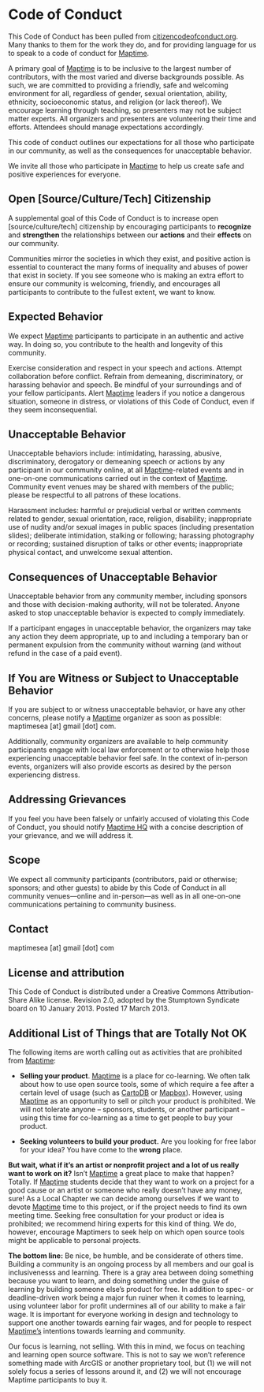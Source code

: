# Code of Conduct

This Code of Conduct has been pulled from [citizencodeofconduct.org](http://citizencodeofconduct.org/). Many thanks to them for the work they do, and for providing language for us to speak to a code of conduct for [Maptime](http://maptimesea.github.io/).

A primary goal of [Maptime](http://maptimesea.github.io/) is to be inclusive to the largest number of contributors, with the most varied and diverse backgrounds possible. As such, we are committed to providing a friendly, safe and welcoming environment for all, regardless of gender, sexual orientation, ability, ethnicity, socioeconomic status, and religion (or lack thereof). We encourage learning through teaching, so presenters may not be subject matter experts. All organizers and presenters are volunteering their time and efforts. Attendees should manage expectations accordingly.

This code of conduct outlines our expectations for all those who participate in our community, as well as the consequences for unacceptable behavior.

We invite all those who participate in [Maptime](http://maptimesea.github.io/) to help us create safe and positive experiences for everyone.

## Open [Source/Culture/Tech] Citizenship

A supplemental goal of this Code of Conduct is to increase open [source/culture/tech] citizenship by encouraging participants to **recognize** and **strengthen** the relationships between our **actions** and their **effects** on our community.

Communities mirror the societies in which they exist, and positive action is essential to counteract the many forms of inequality and abuses of power that exist in society. If you see someone who is making an extra effort to ensure our community is welcoming, friendly, and encourages all participants to contribute to the fullest extent, we want to know.

## Expected Behavior

We expect [Maptime](http://maptimesea.github.io/) participants to participate in an authentic and active way. In doing so, you contribute to the health and longevity of this community.

Exercise consideration and respect in your speech and actions.
Attempt collaboration before conflict.
Refrain from demeaning, discriminatory, or harassing behavior and speech.
Be mindful of your surroundings and of your fellow participants.
Alert [Maptime](http://maptimesea.github.io/) leaders if you notice a dangerous situation, someone in distress, or violations of this Code of Conduct, even if they seem inconsequential.

## Unacceptable Behavior

Unacceptable behaviors include: intimidating, harassing, abusive, discriminatory, derogatory or demeaning speech or actions by any participant in our community online, at all [Maptime](http://maptimesea.github.io/)-related events and in one-on-one communications carried out in the context of [Maptime](http://maptimesea.github.io/). Community event venues may be shared with members of the public; please be respectful to all patrons of these locations.

Harassment includes: harmful or prejudicial verbal or written comments related to gender, sexual orientation, race, religion, disability; inappropriate use of nudity and/or sexual images in public spaces (including presentation slides); deliberate intimidation, stalking or following; harassing photography or recording; sustained disruption of talks or other events; inappropriate physical contact, and unwelcome sexual attention.

## Consequences of Unacceptable Behavior

Unacceptable behavior from any community member, including sponsors and those with decision-making authority, will not be tolerated. Anyone asked to stop unacceptable behavior is expected to comply immediately.

If a participant engages in unacceptable behavior, the organizers may take any action they deem appropriate, up to and including a temporary ban or permanent expulsion from the community without warning (and without refund in the case of a paid event).

## If You are Witness or Subject to Unacceptable Behavior

If you are subject to or witness unacceptable behavior, or have any other concerns, please notify a [Maptime](http://maptimesea.github.io/) organizer as soon as possible: maptimesea [at] gmail [dot] com.

Additionally, community organizers are available to help community participants engage with local law enforcement or to otherwise help those experiencing unacceptable behavior feel safe. In the context of in-person events, organizers will also provide escorts as desired by the person experiencing distress.

## Addressing Grievances

If you feel you have been falsely or unfairly accused of violating this Code of Conduct, you should notify [Maptime HQ](http://maptime.io) with a concise description of your grievance, and we will address it.

## Scope

We expect all community participants (contributors, paid or otherwise; sponsors; and other guests) to abide by this Code of Conduct in all community venues—online and in-person—as well as in all one-on-one communications pertaining to community business.

## Contact

maptimesea [at] gmail [dot] com

## License and attribution

This Code of Conduct is distributed under a Creative Commons Attribution-Share Alike license. Revision 2.0, adopted by the Stumptown Syndicate board on 10 January 2013. Posted 17 March 2013.

## Additional List of Things that are Totally Not OK

The following items are worth calling out as activities that are prohibited from [Maptime](http://maptimesea.github.io/):

- **Selling your product**. [Maptime](http://maptimesea.github.io/) is a place for co-learning. We often talk about how to use open source tools, some of which require a fee after a certain level of usage (such as [CartoDB](https://carto.com/) or [Mapbox](https://www.mapbox.com/)). However, using [Maptime](http://maptimesea.github.io/) as an opportunity to sell or pitch your product is prohibited. We will not tolerate anyone – sponsors, students, or another participant – using this time for co-learning as a time to get people to buy your product.

- **Seeking volunteers to build your product.** Are you looking for free labor for your idea? You have come to the **wrong** place.

**But wait, what if it’s an artist or nonprofit project and a lot of us really want to work on it?** Isn’t [Maptime](http://maptimesea.github.io/) a great place to make that happen? Totally. If [Maptime](http://maptimesea.github.io/) students decide that they want to work on a project for a good cause or an artist or someone who really doesn’t have any money, sure! As a Local Chapter we can decide among ourselves if we want to devote [Maptime](http://maptimesea.github.io/) time to this project, or if the project needs to find its own meeting time. Seeking free consultation for your product or idea is prohibited; we recommend hiring experts for this kind of thing.  We do, however, encourage Maptimers to seek help on which open source tools might be applicable to personal projects.

**The bottom line:** Be nice, be humble, and be considerate of others time.  Building a community is an ongoing process by all members and our goal is inclusivenesss and learning.  There is a gray area between doing something because you want to learn, and doing something under the guise of learning by building someone else’s product for free. In addition to spec- or deadline-driven work being a major fun ruiner when it comes to learning, using volunteer labor for profit undermines all of our ability to make a fair wage. It is important for everyone working in design and technology to support one another towards earning fair wages, and for people to respect [Maptime’s](http://maptimesea.github.io/) intentions towards learning and community.

Our focus is learning, not selling. With this in mind, we focus on teaching and learning open source software. This is not to say we won’t reference something made with ArcGIS or another proprietary tool, but (1) we will not solely focus a series of lessons around it, and (2) we will not encourage Maptime participants to buy it.
